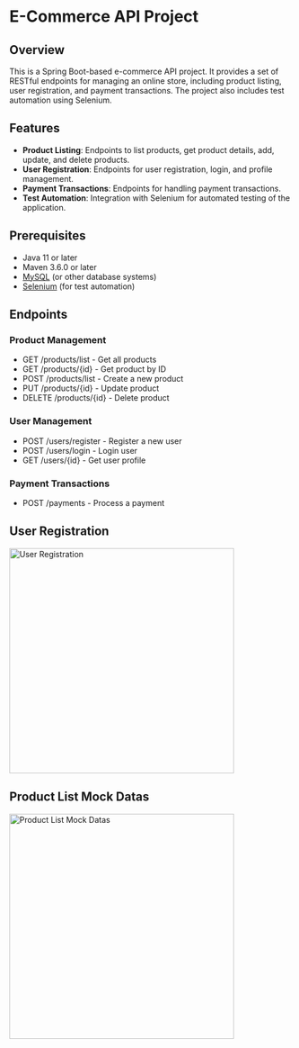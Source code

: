 # E-Commerce API Project

## Overview

This is a Spring Boot-based e-commerce API project. It provides a set of RESTful endpoints for managing an online store, including product listing, user registration, and payment transactions. The project also includes test automation using Selenium.

## Features

- **Product Listing**: Endpoints to list products, get product details, add, update, and delete products.
- **User Registration**: Endpoints for user registration, login, and profile management.
- **Payment Transactions**: Endpoints for handling payment transactions.
- **Test Automation**: Integration with Selenium for automated testing of the application.

## Prerequisites

- Java 11 or later
- Maven 3.6.0 or later
- [MySQL](https://www.mysql.com/) (or other database systems)
- [Selenium](https://www.selenium.dev/) (for test automation)

## Endpoints
### Product Management
- GET /products/list - Get all products
- GET /products/{id} - Get product by ID
- POST /products/list - Create a new product
- PUT /products/{id} - Update product
- DELETE /products/{id} - Delete product
### User Management
- POST /users/register - Register a new user
- POST /users/login - Login user
- GET /users/{id} - Get user profile
### Payment Transactions
- POST /payments - Process a payment

## User Registration
<img src="https://github.com/user-attachments/assets/d1d394a5-7f83-4679-b95a-6e774febd1f5" alt="User Registration" width="400"/>

## Product List Mock Datas
<img src="https://github.com/user-attachments/assets/d7080611-8a42-40cf-bcae-2b07fd997735" alt="Product List Mock Datas" width="400"/>

